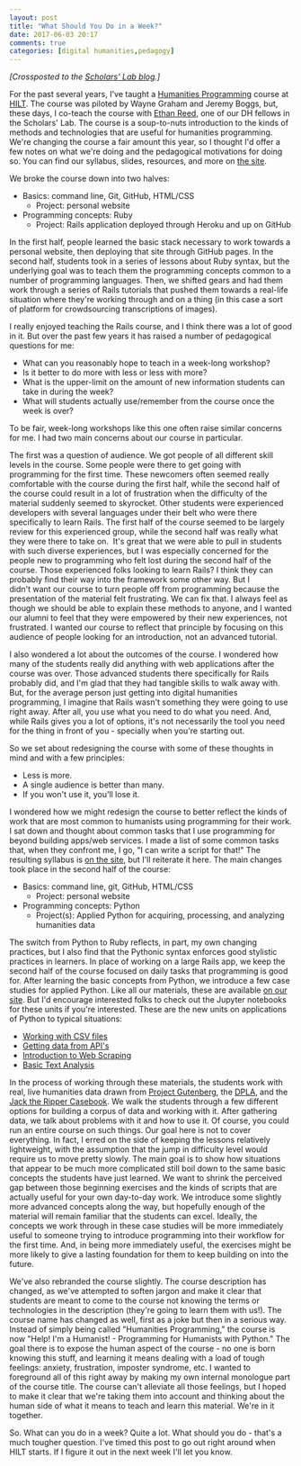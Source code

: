 ```yaml
---
layout: post
title: "What Should You Do in a Week?"
date: 2017-06-03 20:17
comments: true
categories: [digital humanities,pedagogy]
---
```


*[Crossposted to the [Scholars' Lab blog](http://scholarslab.org/digital-humanities/what-should-you-do-in-a-week/).]*

For the past several years, I've taught a [Humanities Programming](http://humanitiesprogramming.github.io) course at [HILT](http://www.dhtraining.org/). The course was piloted by Wayne Graham and Jeremy Boggs, but, these days, I co-teach the course with [Ethan Reed](http://scholarslab.org/people/ethan-reed/), one of our DH fellows in the Scholars' Lab. The course is a soup-to-nuts introduction to the kinds of methods and technologies that are useful for humanities programming. We're changing the course a fair amount this year, so I thought I'd offer a few notes on what we're doing and the pedagogical motivations for doing so. You can find our syllabus, slides, resources, and more on [the site](https://humanitiesprogramming.github.io/syllabus/). 

We broke the course down into two halves:

*   Basics: command line, Git, GitHub, HTML/CSS
    *   Project: personal website
*   Programming concepts: Ruby
    *   Project: Rails application deployed through Heroku and up on GitHub

In the first half, people learned the basic stack necessary to work towards a personal website, then deploying that site through GitHub pages. In the second half, students took in a series of lessons about Ruby syntax, but the underlying goal was to teach them the programming concepts common to a number of programming languages. Then, we shifted gears and had them work through a series of Rails tutorials that pushed them towards a real-life situation where they're working through and on a thing (in this case a sort of platform for crowdsourcing transcriptions of images). 

I really enjoyed teaching the Rails course, and I think there was a lot of good in it. But over the past few years it has raised a number of pedagogical questions for me:

*   What can you reasonably hope to teach in a week-long workshop?
*   Is it better to do more with less or less with more?
*   What is the upper-limit on the amount of new information students can take in during the week?
*   What will students actually use/remember from the course once the week is over?

To be fair, week-long workshops like this one often raise similar concerns for me. I had two main concerns about our course in particular. 

The first was a question of audience. We got people of all different skill levels in the course. Some people were there to get going with programming for the first time. These newcomers often seemed really comfortable with the course during the first half, while the second half of the course could result in a lot of frustration when the difficulty of the material suddenly seemed to skyrocket. Other students were experienced developers with several languages under their belt who were there specifically to learn Rails. The first half of the course seemed to be largely review for this experienced group, while the second half was really what they were there to take on.  It's great that we were able to pull in students with such diverse experiences, but I was especially concerned for the people new to programming who felt lost during the second half of the course. Those experienced folks looking to learn Rails? I think they can probably find their way into the framework some other way. But I didn't want our course to turn people off from programming because the presentation of the material felt frustrating. We can fix that. I always feel as though we should be able to explain these methods to anyone, and I wanted our alumni to feel that they were empowered by their new experiences, not frustrated. I wanted our course to reflect that principle by focusing on this audience of people looking for an introduction, not an advanced tutorial. 

I also wondered a lot about the outcomes of the course. I wondered how many of the students really did anything with web applications after the course was over. Those advanced students there specifically for Rails probably did, and I'm glad that they had tangible skills to walk away with. But, for the average person just getting into digital humanities programming, I imagine that Rails wasn't something they were going to use right away. After all, you use what you need to do what you need. And, while Rails gives you a lot of options, it's not necessarily the tool you need for the thing in front of you - specially when you're starting out.

So we set about redesigning the course with some of these thoughts in mind and with a few principles:

*   Less is more.
*   A single audience is better than many.
*   If you won't use it, you'll lose it.

I wondered how we might redesign the course to better reflect the kinds of work that are most common to humanists using programming for their work. I sat down and thought about common tasks that I use programming for beyond building apps/web services. I made a list of some common tasks that, when they confront me, I go, "I can write a script for that!" The resulting syllabus is [on the site](https://humanitiesprogramming.github.io/syllabus/), but I'll reiterate it here. The main changes took place in the second half of the course:

*   Basics: command line, git, GitHub, HTML/CSS
    *   Project: personal website
*   Programming concepts: Python
    *   Project(s): Applied Python for acquiring, processing, and analyzing humanities data

The switch from Python to Ruby reflects, in part, my own changing practices, but I also find that the Pythonic syntax enforces good stylistic practices in learners. In place of working on a large Rails app, we keep the second half of the course focused on daily tasks that programming is good for. After learning the basic concepts from Python, we introduce a few case studies for applied Python. Like all our materials, these are available [on our site](http://humanitiesprogramming.github.io/resources/). But I'd encourage interested folks to check out the Jupyter notebooks for these units if you're interested. These are the new units on applications of Python to typical situations:

*   [Working with CSV files](https://nbviewer.jupyter.org/github/humanitiesprogramming/humanitiesprogramming.github.io/blob/master/python/notebooks/working-with-csv.ipynb)
*   [Getting data from API's](https://nbviewer.jupyter.org/github/humanitiesprogramming/humanitiesprogramming.github.io/blob/master/python/notebooks/working-with-apis.ipynb)
*   [Introduction to Web Scraping](https://nbviewer.jupyter.org/github/humanitiesprogramming/humanitiesprogramming.github.io/blob/master/python/notebooks/intro-to-scraping.ipynb)
*   [Basic Text Analysis](https://nbviewer.jupyter.org/github/humanitiesprogramming/humanitiesprogramming.github.io/blob/master/python/notebooks/text-analysis.ipynb)

In the process of working through these materials, the students work with real, live humanities data drawn from [Project Gutenberg](https://www.gutenberg.org/), the [DPLA](https://dp.la/), and the [Jack the Ripper Casebook](http://www.casebook.org/press_reports/). We walk the students through a few different options for building a corpus of data and working with it. After gathering data, we talk about problems with it and how to use it. Of course, you could run an entire course on such things. Our goal here is not to cover everything. In fact, I erred on the side of keeping the lessons relatively lightweight, with the assumption that the jump in difficulty level would require us to move pretty slowly. The main goal is to show how situations that appear to be much more complicated still boil down to the same basic concepts the students have just learned. We want to shrink the perceived gap between those beginning exercises and the kinds of scripts that are actually useful for your own day-to-day work. We introduce some slightly more advanced concepts along the way, but hopefully enough of the material will remain familiar that the students can excel. Ideally, the concepts we work through in these case studies will be more immediately useful to someone trying to introduce programming into their workflow for the first time. And, in being more immediately useful, the exercises might be more likely to give a lasting foundation for them to keep building on into the future. 

We've also rebranded the course slightly. The course description has changed, as we've attempted to soften jargon and make it clear that students are meant to come to the course not knowing the terms or technologies in the description (they're going to learn them with us!). The course name has changed as well, first as a joke but then in a serious way. Instead of simply being called "Humanities Programming," the course is now "Help! I'm a Humanist! - Programming for Humanists with Python." The goal there is to expose the human aspect of the course - no one is born knowing this stuff, and learning it means dealing with a load of tough feelings: anxiety, frustration, imposter syndrome, etc. I wanted to foreground all of this right away by making my own internal monologue part of the course title. The course can't alleviate all those feelings, but I hoped to make it clear that we're taking them into account and thinking about the human side of what it means to teach and learn this material. We're in it together. 

So. What can you do in a week? Quite a lot. What should you do - that's a much tougher question. I've timed this post to go out right around when HILT starts. If I figure it out in the next week I'll let you know.